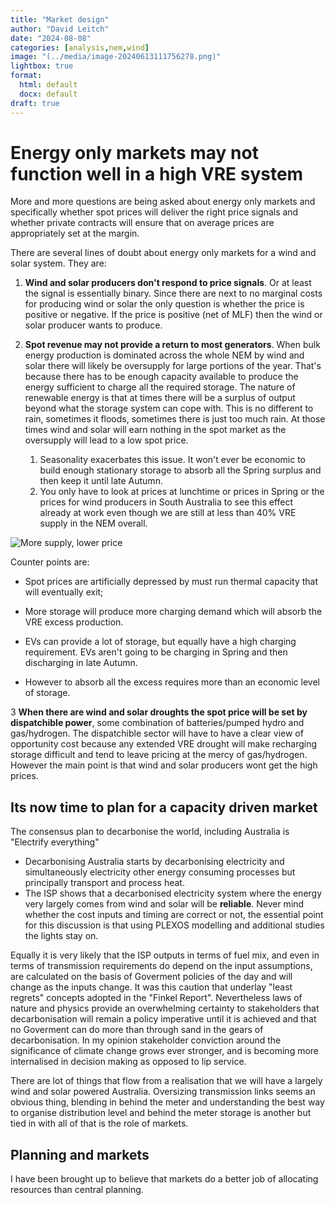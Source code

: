 ```yaml
---
title: "Market design"
author: "David Leitch"
date: "2024-08-08"
categories: [analysis,nem,wind]
image: "(../media/image-20240613111756278.png)"
lightbox: true
format:
  html: default
  docx: default
draft: true
---
```


# Energy only markets may not function well in a high VRE system

More and more questions are being asked about energy only markets and specifically whether spot prices will deliver the right price signals and whether private contracts will ensure that on average prices are appropriately set at the margin. 

There are several lines of doubt about energy only markets for a wind and solar system. They are:

1. **Wind and solar producers don't respond to price signals**. Or at least the signal is essentially binary. Since there are next to no marginal costs for producing wind or solar the only question is whether the price is positive or negative. If the price is positive (net of MLF) then the wind or solar producer wants to produce.

   

2. **Spot revenue may not provide a return to most generators**. When bulk energy production is dominated across the whole NEM by wind and solar there will likely be oversupply for large portions of the year. That's because  there has to be enough capacity available to produce the energy sufficient to charge all the required storage. The nature of renewable energy is that at times there will be a surplus of output beyond what the storage system can cope with. This is no different to rain, sometimes it floods, sometimes there is just too much rain. At those times wind and solar will earn nothing in the spot market as the oversupply will lead to a low spot price. 

   1. Seasonality exacerbates this issue. It won't ever be economic to build enough stationary storage to absorb all the Spring surplus and then keep it until late Autumn.
   2. You only have to look at prices at lunchtime or prices in Spring or the prices for wind producers in South Australia  to see this effect already at work even though we are still at less than 40% VRE supply in the NEM overall. 

![More supply, lower price](../media/image-20240807140429601.png)

Counter points are:

- Spot prices are artificially depressed by must run thermal capacity that will eventually exit;

- More storage will produce more charging demand which will absorb the VRE excess production.
- EVs can provide a lot of storage, but equally have a high charging requirement. EVs aren't going to be charging in Spring and then discharging in late Autumn.
- However to absorb all the excess requires more than an economic level of storage.

3 **When there are wind and solar droughts the spot price will be set by dispatchible power**, some combination of batteries/pumped hydro and gas/hydrogen. The dispatchible sector will have to have a clear view of opportunity cost because any extended VRE drought will make recharging storage difficult and tend to leave pricing at the mercy of gas/hydrogen. However the main point is that wind and solar producers wont get the high prices.

## 

## Its now time to plan for a capacity driven market

The consensus plan to decarbonise the world, including Australia is "Electrify everything"

- Decarbonising Australia starts by decarbonising electricity and simultaneously electricity other energy consuming processes but principally transport and process heat.
- The ISP shows that a decarbonised electricity system where the energy very largely comes from wind and solar will  be **reliable**. Never mind whether the cost inputs and timing are correct or not, the essential point for this discussion is that using PLEXOS modelling and additional studies the lights stay on. 

Equally it is very likely that the ISP outputs in terms of fuel mix, and even in terms of transmission requirements do depend on the input assumptions, are calculated on the basis of Goverment policies of the day  and will change as the inputs change. It was this caution that underlay "least regrets" concepts adopted in the "Finkel Report". Nevertheless laws of nature and physics provide an overwhelming certainty to stakeholders that decarbonisation will remain a policy imperative until it is achieved and that no Goverment can do more than through sand in the gears of decarbonisation. In my opinion stakeholder conviction around the significance of climate change grows ever stronger, and is becoming more internalised in decision making as opposed to lip service.

There are lot of things that flow from a realisation that we will have a largely wind and solar powered Australia. Oversizing transmission links seems an obvious thing, blending in behind the meter and understanding the best way to organise distribution level and behind the meter storage is another but tied in with all of that is the role of markets.

## Planning and markets

I have been brought up to believe that markets do a better job of allocating resources than central planning.

